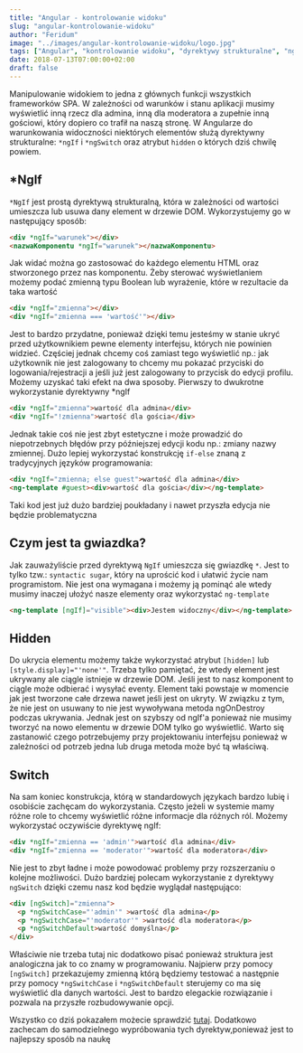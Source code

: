 ```yaml
---
title: "Angular - kontrolowanie widoku"
slug: "angular-kontrolowanie-widoku"
author: "Feridum"
image: "../images/angular-kontrolowanie-widoku/logo.jpg"
tags: ["Angular", "kontrolowanie widoku", "dyrektywy strukturalne", "ngIf", "ngSwitch"]
date: 2018-07-13T07:00:00+02:00
draft: false
---
```


Manipulowanie widokiem to jedna z głównych funkcji wszystkich frameworków SPA. W zależności od warunków i stanu aplikacji musimy wyświetlić inną rzecz dla admina, inną dla moderatora a zupełnie inną gościowi, który dopiero co trafił na naszą stronę. W Angularze do warunkowania widoczności niektórych elementów służą dyrektywny strukturalne: `*ngIf` i `*ngSwitch` oraz atrybut `hidden` o których dziś chwilę powiem.

<!--more-->

## *NgIf

`*NgIf` jest prostą dyrektywą strukturalną, która w zależności od wartości umieszcza lub usuwa dany element w drzewie DOM. Wykorzystujemy go w następujący sposób:

```html
<div *ngIf="warunek"></div>
<nazwaKomponentu *ngIf="warunek"></nazwaKomponentu>
```


Jak widać można go zastosować do każdego elementu HTML oraz stworzonego przez nas komponentu. Żeby sterować wyświetlaniem możemy podać zmienną typu Boolean lub wyrażenie, które w rezultacie da taka wartość

```html
<div *ngIf="zmienna"></div>
<div *ngIf="zmienna === 'wartość'"></div>
```

Jest to bardzo przydatne, ponieważ dzięki temu jesteśmy w stanie ukryć przed użytkownikiem pewne elementy interfejsu, których nie powinien widzieć. Częściej jednak chcemy coś zamiast tego wyświetlić np.: jak użytkownik nie jest zalogowany to chcemy mu pokazać przyciski do logowania/rejestracji a jeśli już jest zalogowany to przycisk do edycji profilu. Możemy uzyskać taki efekt na dwa sposoby. Pierwszy to dwukrotne wykorzystanie dyrektywny *ngIf 

```html
<div *ngIf="zmienna">wartość dla admina</div>
<div *ngIf="!zmienna">wartość dla gościa</div>
```

Jednak takie coś nie jest zbyt estetyczne i może prowadzić do niepotrzebnych błędów przy późniejszej edycji kodu np.: zmiany nazwy zmiennej. Dużo lepiej wykorzystać konstrukcję `if-else` znaną z tradycyjnych języków programowania: 

```html
<div *ngIf="zmienna; else guest">wartość dla admina</div>
<ng-template #guest><div>wartość dla gościa</div></ng-template>
```

Taki kod jest już dużo bardziej poukładany i nawet przyszła edycja nie będzie problematyczna

## Czym jest ta gwiazdka?

Jak zauważyliście przed dyrektywą `NgIf` umieszcza się gwiazdkę `*`. Jest to tylko tzw.: `syntactic sugar`, który na uprościć kod i ułatwić życie nam programistom. Nie jest ona wymagana i możemy ją pominąć ale wtedy musimy inaczej ułożyć nasze elementy oraz wykorzystać `ng-template`

```html
<ng-template [ngIf]="visible"><div>Jestem widoczny</div></ng-template>
```


## Hidden

Do ukrycia elementu możemy także wykorzystać atrybut `[hidden]` lub `[style.display]="'none'"`. Trzeba tylko pamiętać, że wtedy element jest ukrywany ale ciągle istnieje w drzewie DOM. Jeśli jest to nasz komponent to ciągle może odbierać i wysyłać eventy. Element taki powstaje w momencie jak jest tworzone całe drzewa nawet jeśli jest on ukryty. W związku z tym, że nie jest on usuwany to nie jest wywoływana metoda ngOnDestroy podczas ukrywania. Jednak jest on szybszy od ngIf'a ponieważ nie musimy tworzyć na nowo elementu w drzewie DOM tylko go wyświetlić. Warto się zastanowić czego potrzebujemy przy projektowaniu interfejsu ponieważ w zależności od potrzeb jedna lub druga metoda może być tą właściwą.

## Switch 

Na sam koniec konstrukcja, którą w standardowych językach bardzo lubię i osobiście zachęcam do wykorzystania. Często jeżeli w systemie mamy różne role to chcemy wyświetlić różne informacje dla różnych ról. Możemy wykorzystać oczywiście dyrektywę ngIf:

```html
<div *ngIf="zmienna == 'admin'">wartość dla admina</div>
<div *ngIf="zmienna == 'moderator'">wartość dla moderatora</div>
```

Nie jest to zbyt ładne i może powodować problemy przy rozszerzaniu o kolejne możliwości. Dużo bardziej polecam wykorzystanie z dyrektywy `ngSwitch` dzięki czemu nasz kod będzie wyglądał następująco: 

```html
<div [ngSwitch]="zmienna">
  <p *ngSwitchCase="'admin'" >wartość dla admina</p>
  <p *ngSwitchCase="'moderator'" >wartość dla moderatora</p>
  <p *ngSwitchDefault>wartość domyślna</p>
</div>
```

Właściwie nie trzeba tutaj nic dodatkowo pisać ponieważ struktura jest analogiczna jak to co znamy w programowaniu. Najpierw przy pomocy `[ngSwitch]` przekazujemy zmienną którą będziemy testować a następnie przy pomocy `*ngSwitchCase` i `*ngSwitchDefault` sterujemy co ma się wyświetlić dla danych wartości. Jest to bardzo elegackie rozwiązanie i pozwala na przyszłe rozbudowywanie opcji.

Wszystko co dziś pokazałem możecie sprawdzić [tutaj](https://stackblitz.com/edit/angular-xp5xnb). Dodatkowo zachecam do samodzielnego wypróbowania tych dyrektyw,ponieważ jest to najlepszy sposób na naukę

